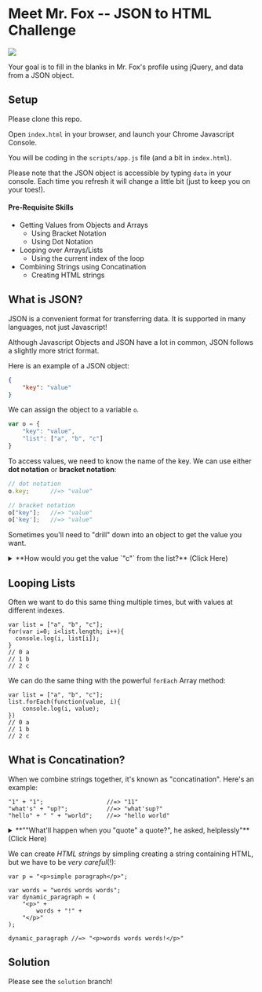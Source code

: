 # Meet Mr. Fox -- JSON to HTML Challenge

<img src="https://media.giphy.com/media/10ZhR5rwzcSnyU/giphy.gif" placeholder="mr fox">

Your goal is to fill in the blanks in Mr. Fox's profile using jQuery, and data from a JSON object.

## Setup
Please clone this repo.

Open `index.html` in your browser, and launch your Chrome Javascript Console.

You will be coding in the `scripts/app.js` file (and a bit in `index.html`).

Please note that the JSON object is accessible by typing `data` in your console. Each time you refresh it will change a little bit (just to keep you on your toes!).

#### Pre-Requisite Skills
* Getting Values from Objects and Arrays
    - Using Bracket Notation
    - Using Dot Notation
* Looping over Arrays/Lists
    - Using the current index of the loop
* Combining Strings using Concatination
    - Creating HTML strings

## What is JSON?
JSON is a convenient format for transferring data. It is supported in many languages, not just Javascript!

Although Javascript Objects and JSON have a lot in common, JSON follows a slightly more strict format.

Here is an example of a JSON object:

``` json
{
    "key": "value"
}
```

We can assign the object to a variable `o`.

```js
var o = {
    "key": "value",
    "list": ["a", "b", "c"]
}
```

To access values, we need to know the name of the key. We can use either **dot notation** or **bracket notation**:
``` js
// dot notation
o.key;      //=> "value"

// bracket notation
o["key"];   //=> "value"
o['key'];   //=> "value"
```

Sometimes you'll need to "drill" down into an object to get the value you want.

<details>
<summary>**How would you get the value `"c"` from the list?** (Click Here)</summary>
<br>
```js
o.list[2];      //=> "c"
o["list"][2];   //=> "c"
o['list'][2];   //=> "c"
o["list"]["2"]; //=> "c"
o['list']['2']; //=> "c"
```

But note that `o.list.2` will *never* work. Why is that?
</details>

## Looping Lists
Often we want to do this same thing multiple times, but with values at different indexes.

```
var list = ["a", "b", "c"];
for(var i=0; i<list.length; i++){
  console.log(i, list[i]);
}
// 0 a
// 1 b
// 2 c
```

We can do the same thing with the powerful `forEach` Array method:
```
var list = ["a", "b", "c"];
list.forEach(function(value, i){
    console.log(i, value);
})
// 0 a
// 1 b
// 2 c
```


## What is Concatination?
When we combine strings together, it's known as "concatination". Here's an example:

```
"1" + "1";                  //=> "11"
"what's" + "up?";           //=> "what'sup?"
"hello" + " " + "world";    //=> "hello world"
```

<details>
<summary>**""What'll happen when you "quote" a quote?", he asked, helplessly"** (Click Here)</summary>
<br>
```js
'this "works"'
"and this'll work"
'but don't do this!' // SyntaxError
"He said \"don't\" do this, but I'm clever" // escape inner quotes with forward slash
```
</details>

We can create *HTML strings* by simpling creating a string containing HTML, but we have to be *very careful*(!):

```
var p = "<p>simple paragraph</p>";

var words = "words words words";
var dynamic_paragraph = (
    "<p>" +
        words + "!" +
    "</p>"
);

dynamic_paragraph //=> "<p>words words words!</p>"
```

## Solution
Please see the `solution` branch!
